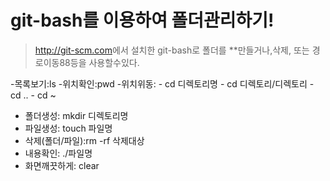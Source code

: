 # git-bash를 이용하여 폴더관리하기!
> <http://git-scm.com>에서 설치한 git-bash로
폴더를 **만들거나,삭제, 또는 경로이동88등을 사용할수있다.

-목록보기:ls
-위치확인:pwd
-위치위동:
    - cd 디렉토리명
    - cd 디렉토리/디렉토리
    - cd ..
    - cd ~
- 폴더생성: mkdir 디렉토리명
- 파일생성: touch 파일명
- 삭제(폴더/파일):rm -rf 삭제대상
- 내용확인: ./파일명
- 화면깨끗하게: clear